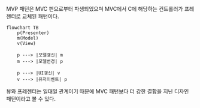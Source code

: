 MVP 패턴은 MVC 펀으로부터 파생되었으며 MVC에서 C에 해당하는 컨트롤러가 프레젠터로 교체된 패턴이다.

```mermaid
flowchart TB
	p(Presenter)
	m(Model)
	v(View)

	p ---> |모델갱신| m
	m ---> |모델변경| p

	p ---> |UI갱신| v
	v ---> |유저이벤트| p

```

뷰와 프레젠터는 일대일 관계이기 때문에 MVC 패턴보다 더 강한 결합을 지닌 디자인 패턴이라고 볼 수 있다.